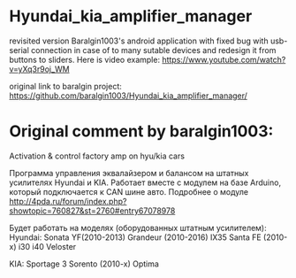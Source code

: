 # Hyundai_kia_amplifier_manager

revisited version Baralgin1003's android application with fixed bug with usb-serial connection in case of to many sutable devices and redesign it from buttons to sliders.
Here is video example: https://www.youtube.com/watch?v=yXq3r9oj_WM

original link to baralgin project: https://github.com/baralgin1003/Hyundai_kia_amplifier_manager/

# Original comment by baralgin1003:

Activation &amp; control factory amp on hyu/kia cars

Программа управления эквалайзером и балансом на штатных усилителях Hyundai и KIA. Работает вместе с модулем на базе Arduino, который подключается к CAN шине авто.
Подробнее о модуле http://4pda.ru/forum/index.php?showtopic=760827&st=2760#entry67078978

Будет работать на моделях (оборудованных штатным усилителем):
Hyundai:
 Sonata YF(2010-2013)
 Grandeur (2010-2016)
 IX35 
 Santa FE (2010-x)
 i30
 i40
 Veloster

KIA:
 Sportage 3
 Sorento (2010-x)
 Optima 
